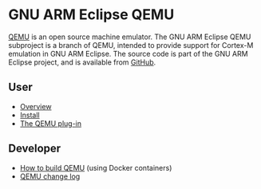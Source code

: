 # GNU ARM Eclipse QEMU

[QEMU](http://wiki.qemu.org/Main_Page) is an open source machine emulator. The GNU ARM Eclipse QEMU subproject is a branch of QEMU, intended to provide support for Cortex-M emulation in GNU ARM Eclipse. The source code is part of the GNU ARM Eclipse project, and is available from [GitHub](https://github.com/gnuarmeclipse/qemu).

## User
* [Overview](http://gnuarmeclipse.livius.net/blog/qemu/)
* [Install](http://gnuarmeclipse.livius.net/blog/qemu-install/)
* [The QEMU plug-in](http://gnuarmeclipse.livius.net/blog/qemu-debugging/)

## Developer
* [How to build QEMU](http://gnuarmeclipse.livius.net/wiki/How_to_build_QEMU) (using Docker containers)
* [QEMU change log](http://gnuarmeclipse.livius.net/wiki/QEMU_change_log)
